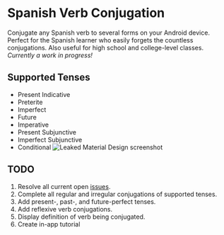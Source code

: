 Spanish Verb Conjugation
========================

Conjugate any Spanish verb to several forms on your Android device. Perfect for the Spanish learner who easily forgets the countless conjugations. Also useful for high school and college-level classes.  *Currently a work in progress!*

Supported Tenses
----------------
* Present Indicative
* Preterite
* Imperfect
* Future
* Imperative
* Present Subjunctive
* Imperfect Subjunctive
* Conditional
![Leaked Material Design screenshot](http://i.imgur.com/aZZHrUn.jpg)

TODO
----
1. Resolve all current open [issues](https://github.com/awkwardgiraffe/Conjugation/issues).
2. Complete all regular and irregular conjugations of supported tenses.
3. Add present-, past-, and future-perfect tenses.
4. Add reflexive verb conjugations.
5. Display definition of verb being conjugated.
6. Create in-app tutorial
